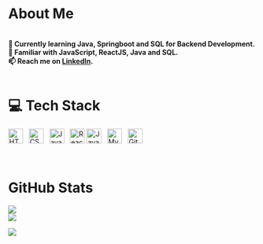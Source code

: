 # About Me

<br> **🔭 Currently learning Java, Springboot and SQL for Backend Development.**
<br> **🌱 Familiar with JavaScript, ReactJS, Java and SQL.**
<br> **📫 Reach me on [LinkedIn](https://www.linkedin.com/in/sameer07x19/).**
<br>
<br/>

# 💻 Tech Stack
<img src="https://cdn.jsdelivr.net/gh/devicons/devicon/icons/html5/html5-original.svg" alt="HTML5" width="30" height="30"/> &nbsp;
<img src="https://cdn.jsdelivr.net/gh/devicons/devicon/icons/css3/css3-original.svg" alt="CSS3" width="30" height="30"/> &nbsp;
<img src="https://cdn.jsdelivr.net/gh/devicons/devicon/icons/javascript/javascript-original.svg" alt="JavaScript" width="30" height="30"/>  &nbsp;
<img src="https://upload.wikimedia.org/wikipedia/commons/a/a7/React-icon.svg" alt="React" width="30" height="30"/> 
<img src="https://cdn.jsdelivr.net/gh/devicons/devicon/icons/java/java-original.svg" alt="Java" width="30" height="30"/>  &nbsp;
<img src="https://cdn.jsdelivr.net/gh/devicons/devicon/icons/mysql/mysql-original.svg" alt="MySQL" width="30" height="30"/>  &nbsp;
<img src="https://cdn.jsdelivr.net/gh/devicons/devicon/icons/git/git-original.svg" alt="Git" width="30" height="30"/>  &nbsp;
<br>

<br/>

# GitHub Stats
![](https://github-readme-stats.vercel.app/api/top-langs/?username=Sameer07x19&theme=dark&hide_border=true&include_all_commits=true&count_private=true&layout=compact) <br/>
![](https://github-readme-streak-stats.herokuapp.com/?user=Sameer07x19&theme=dark&hide_border=true)<br/>

[![](https://visitcount.itsvg.in/api?id=Sameer07x19&icon=7&color=3)](https://visitcount.itsvg.in)
